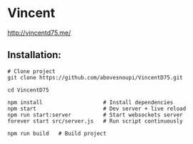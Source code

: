 # Vincent

http://vincentd75.me/


## Installation: 
```
# Clone project
git clone https://github.com/abovesnoupi/VincentD75.git

cd VincentD75

npm install                   # Install dependencies
npm start                     # Dev server + live reload
npm run start:server          # Start websockets server
forever start src/server.js   # Run script continuously
```

```
npm run build   # Build project
```
